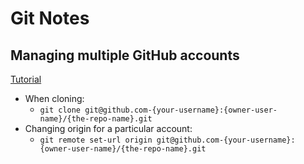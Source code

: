 # Git Notes

## Managing multiple GitHub accounts

[Tutorial](https://gist.github.com/rahularity/86da20fe3858e6b311de068201d279e3)

- When cloning:
    - `git clone git@github.com-{your-username}:{owner-user-name}/{the-repo-name}.git`
- Changing origin for a particular account:
    - `git remote set-url origin git@github.com-{your-username}:{owner-user-name}/{the-repo-name}.git`
